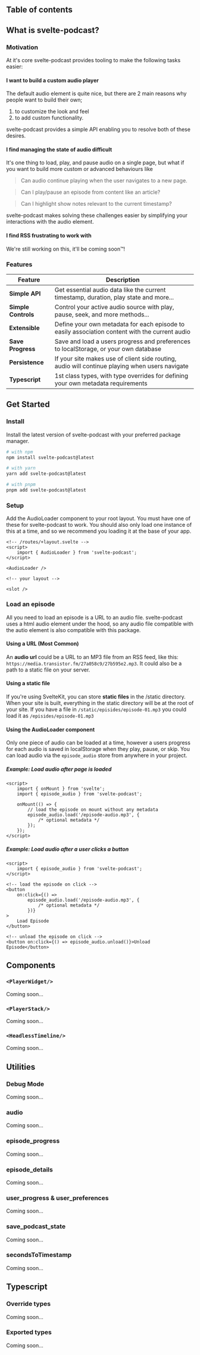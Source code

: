 ## Table of contents

## What is svelte-podcast?

### Motivation

At it's core svelte-podcast provides tooling to make the following tasks easier:

#### I want to build a custom audio player

The default audio element is quite nice, but there are 2 main reasons why people want to build their own;

1. to customize the look and feel
2. to add custom functionality.

svelte-podcast provides a simple API enabling you to resolve both of these desires.

#### I find managing the state of audio difficult

It's one thing to load, play, and pause audio on a single page, but what if you want to build more custom or advanced behaviours like

> Can audio continue playing when the user navigates to a new page.

> Can I play/pause an episode from content like an article?

> Can I highlight show notes relevant to the current timestamp?

svelte-podcast makes solving these challenges easier by simplifying your interactions with the audio element.

#### I find RSS frustrating to work with

We're still working on this, it'll be coming soon™️!

### Features

| Feature             | Description                                                                                    |
| ------------------- | ---------------------------------------------------------------------------------------------- |
| **Simple API**      | Get essential audio data like the current timestamp, duration, play state and more...          |
| **Simple Controls** | Control your active audio source with play, pause, seek, and more methods...                   |
| **Extensible**      | Define your own metadata for each episode to easily association content with the current audio |
| **Save Progress**   | Save and load a users progress and preferences to localStorage, or your own database           |
| **Persistence**     | If your site makes use of client side routing, audio will continue playing when users navigate |
| **Typescript**      | 1st class types, with type overrides for defining your own metadata requirements               |

## Get Started

### Install

Install the latest version of svelte-podcast with your preferred package manager.

```sh
# with npm
npm install svelte-podcast@latest

# with yarn
yarn add svelte-podcast@latest

# with pnpm
pnpm add svelte-podcast@latest
```

### Setup

Add the AudioLoader component to your root layout. You must have one of these for svelte-podcast to work. You should also only load one instance of this at a time, and so we recommend you loading it at the base of your app.

```svelte
<!-- /routes/+layout.svelte -->
<script>
	import { AudioLoader } from 'svelte-podcast';
</script>

<AudioLoader />

<!-- your layout -->

<slot />
```

### Load an episode

All you need to load an episode is a URL to an audio file. svelte-podcast uses a html audio element under the hood, so any audio file compatible with the autio element is also compatible with this package.

#### Using a URL (Most Common)

An **audio url** could be a URL to an MP3 file from an RSS feed, like this: `https://media.transistor.fm/27a058c9/27b595e2.mp3`. It could also be a path to a static file on your server.

#### Using a static file

If you're using SvelteKit, you can store **static files** in the /static directory. When your site is built, everything in the static directory will be at the root of your site. If you have a file in `/static/episides/episode-01.mp3` you could load it as `/episides/episode-01.mp3`

#### Using the AudioLoader component

Only one piece of audio can be loaded at a time, however a users progress for each audio is saved in localStorage when they play, pause, or skip. You can load audio via the `episode_audio` store from anywhere in your project.

##### Example: Load audio after page is loaded

```svelte
<script>
	import { onMount } from 'svelte';
	import { episode_audio } from 'svelte-podcast';

	onMount(() => {
		// load the episode on mount without any metadata
		episode_audio.load('/episode-audio.mp3', {
			/* optional metadata */
		});
	});
</script>
```

##### Example: Load audio after a user clicks a button

```svelte
<script>
	import { episode_audio } from 'svelte-podcast';
</script>

<!-- load the episode on click -->
<button
	on:click={() =>
		episode_audio.load('/episode-audio.mp3', {
			/* optional metadata */
		})}
>
	Load Episode
</button>

<!-- unload the episode on click -->
<button on:click={() => episode_audio.unload()}>Unload Episode</button>
```

## Components

### `<PlayerWidget/>`

Coming soon...

### `<PlayerStack/>`

Coming soon...

### `<HeadlessTimeline/>`

Coming soon...

## Utilities

### Debug Mode

Coming soon...

### audio

Coming soon...

### episode_progress

Coming soon...

### episode_details

Coming soon...

### user_progress & user_preferences

Coming soon...

### save_podcast_state

Coming soon...

### secondsToTimestamp

Coming soon...

## Typescript

### Override types

Coming soon...

### Exported types

Coming soon...
